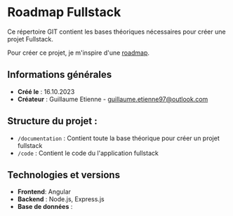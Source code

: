 # Roadmap Fullstack
Ce répertoire GIT contient les bases théoriques nécessaires pour créer une projet Fullstack.

Pour créer ce projet, je m'inspire d'une [roadmap](https://roadmap.sh/full-stack).

## Informations générales

- **Créé le** : 16.10.2023
- **Créateur** : Guillaume Etienne - guillaume.etienne97@outlook.com

## Structure du projet :
- `/documentation` : Contient toute la base théorique pour créer un projet fullstack
- `/code` : Contient le code du l'application fullstack

## Technologies et versions

- **Frontend**: Angular
- **Backend** : Node.js, Express.js
- **Base de données** : 

